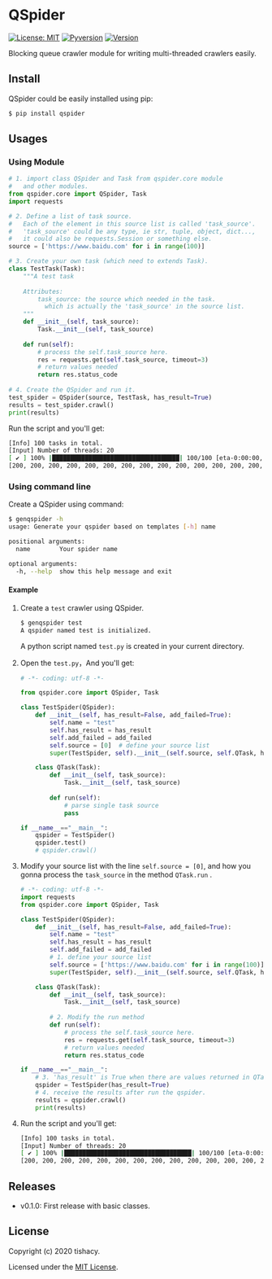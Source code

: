 # QSpider

[![License: MIT](https://img.shields.io/badge/License-MIT-yellow)](https://opensource.org/licenses/MIT) [![Pyversion](https://img.shields.io/badge/python-3.x-green)](https://pypi.org/project/qspider/) [![Version](https://img.shields.io/badge/pypi-v0.1.1-red)](https://pypi.org/project/qspider)

Blocking queue crawler module for writing multi-threaded crawlers easily.

## Install

QSpider could be easily installed using pip:

```bash
$ pip install qspider
```

## Usages

### Using Module

```python
# 1. import class QSpider and Task from qspider.core module 
#   and other modules.
from qspider.core import QSpider, Task
import requests

# 2. Define a list of task source.
#   Each of the element in this source list is called 'task_source'.
#   'task_source' could be any type, ie str, tuple, object, dict...,
#   it could also be requests.Session or something else.
source = ['https://www.baidu.com' for i in range(100)]

# 3. Create your own task (which need to extends Task).
class TestTask(Task):
    """A test task
    
    Attributes:
        task_source: the source which needed in the task.
          which is actually the 'task_source' in the source list.
    """
    def __init__(self, task_source):
        Task.__init__(self, task_source)
    
    def run(self):
        # process the self.task_source here.
        res = requests.get(self.task_source, timeout=3)
        # return values needed
        return res.status_code
      
# 4. Create the QSpider and run it.
test_spider = QSpider(source, TestTask, has_result=True)
results = test_spider.crawl()
print(results)
```

Run the script and you'll get:

```bash
[Info] 100 tasks in total.
[Input] Number of threads: 20
[ ✔ ] 100% |███████████████████████████████████| 100/100 [eta-0:00:00, 2.5s, 40.8it/s]
[200, 200, 200, 200, 200, 200, 200, 200, 200, 200, 200, 200, 200, 200, 200, 200, ... , 200]
```

### Using command line

Create a QSpider using command:

```bash
$ genqspider -h
usage: Generate your qspider based on templates [-h] name

positional arguments:
  name        Your spider name

optional arguments:
  -h, --help  show this help message and exit
```

#### Example

1.  Create a `test` crawler using QSpider.

    ```bash
    $ genqspider test
    A qspider named test is initialized.
    ```

    A python script named `test.py` is created in your current directory.

2. Open the `test.py`，And you'll get:

    ```python
    # -*- coding: utf-8 -*-
    
    from qspider.core import QSpider, Task
    
    class TestSpider(QSpider):
        def __init__(self, has_result=False, add_failed=True):
            self.name = "test"
            self.has_result = has_result
            self.add_failed = add_failed
            self.source = [0]  # define your source list
            super(TestSpider, self).__init__(self.source, self.QTask, has_result=self.has_result, add_failed=self.add_failed)
    
        class QTask(Task):
            def __init__(self, task_source):
                Task.__init__(self, task_source)
                
            def run(self):
                # parse single task source
                pass
    
    if __name__=="__main__":
        qspider = TestSpider()
        qspider.test()
        # qspider.crawl()
    ```

3. Modify your source list with the line `self.source = [0]`, and how you gonna process the `task_source` in the method `QTask.run` .

    ```python
    # -*- coding: utf-8 -*-
    import requests
    from qspider.core import QSpider, Task
    
    class TestSpider(QSpider):
        def __init__(self, has_result=False, add_failed=True):
            self.name = "test"
            self.has_result = has_result
            self.add_failed = add_failed
            # 1. define your source list
            self.source = ['https://www.baidu.com' for i in range(100)]  
            super(TestSpider, self).__init__(self.source, self.QTask, has_result=self.has_result, add_failed=self.add_failed)
    
        class QTask(Task):
            def __init__(self, task_source):
                Task.__init__(self, task_source)
                
            # 2. Modify the run method
            def run(self):
                # process the self.task_source here.
                res = requests.get(self.task_source, timeout=3)
                # return values needed
                return res.status_code
    
    if __name__=="__main__":
      	# 3. 'has_result' is True when there are values returned in QTask.run method.
        qspider = TestSpider(has_result=True)
        # 4. receive the results after run the qspider.
        results = qspider.crawl()
        print(results)
    ```

4. Run the script and you'll get:

    ```bash
    [Info] 100 tasks in total.
    [Input] Number of threads: 20
    [ ✔ ] 100% |███████████████████████████████████| 100/100 [eta-0:00:00, 2.5s, 40.8it/s]
    [200, 200, 200, 200, 200, 200, 200, 200, 200, 200, 200, 200, 200, 200, 200, 200, ... , 200]
    ```

## Releases

-   v0.1.0: First release with basic classes.

## License

Copyright (c) 2020 tishacy.

Licensed under the [MIT License](https://github.com/Tishacy/QSpider/blob/master/LICENSE).